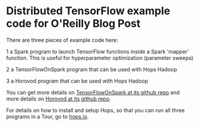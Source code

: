 # Distributed TensorFlow example code for O'Reilly Blog Post

There are three pieces of example code here:
  
  1 a Spark program to launch TensorFlow functions inside a Spark 'mapper' function. This is useful for hyperparameter optimization (parameter sweeps)
  
  2 a TensorFlowOnSpark program that can be used with Hops Hadoop
  
  3 a Horovod program that can be used with Hops Hadoop
  
You can get more details on [TensorFlowOnSpark at its github repo](https://github.com/yahoo/TensorFlowOnSpark) and more details on [Horovod at its github repo](https://github.com/uber/horovod).
    
For details on how to install and setup Hops, so that you can run all three programs in a Tour, go to [hops.io](http://www.hops.io).
